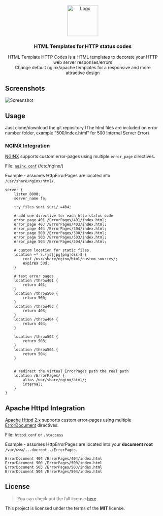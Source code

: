 <br />
<p align="center">
  <a href="https://github.com/PecceG2/HTML_Template_http_codes">
    <img src="https://pecceg2.github.io/HTTP_Console_HTML_Template/logo.jpg" alt="Logo" width="100">
  </a>

  <h3 align="center">HTML Templates for HTTP status codes</h3>

  <p align="center">
    HTML Template HTTP Codes is a HTML templates to decorate your HTTP web server responses/errors
	<br />
	Change default nginx/apache templates for a responsive and more attractive design
    <br />
</p>

## Screenshots ##
![Screenshot](https://pecceg2.github.io/HTTP_Console_HTML_Template/readme-banner.png)


## Usage ##
Just clone/download the git repository (The html files are included on error number folder, example "500/index.html" for 500 Internal Server Error)

### NGINX Integration ###

[NGINX](http://nginx.org/en/docs/http/ngx_http_core_module.html#error_page) supports custom error-pages using multiple `error_page` directives.

File: [`nginx.conf`](https://www.nginx.com/resources/wiki/start/topics/examples/full/) (/etc/nginx/)

Example - assumes HttpErrorPages are located into `/usr/share/nginx/html/`.

```nginx
server {
    listen 8000;
    server_name fe;

    try_files $uri $uri/ =404;
    
    # add one directive for each http status code
    error_page 401 /ErrorPages/401/index.html;
    error_page 403 /ErrorPages/403/index.html;
    error_page 404 /ErrorPages/404/index.html;
    error_page 500 /ErrorPages/500/index.html;
    error_page 503 /ErrorPages/503/index.html;
    error_page 504 /ErrorPages/504/index.html;

    # custom location for static files
    location ~* \.(js|jpg|png|css)$ {
        root /usr/share/nginx/html/custom_sources/;
        expires 30d;
    }

    # test error pages    
    location /throw401 {
        return 401;
    }
    location /throw500 {
        return 500;
    }
    location /throw403 {
        return 403;
    }
    location /throw404 {
        return 404;
    }

    location /throw503 {
        return 503;
    }
    location /throw504 {
        return 504;
    }


    # redirect the virtual ErrorPages path the real path
    location /ErrorPages/ {
        alias /usr/share/nginx/html/;
        internal;
    }
}
```

## Apache Httpd Integration ##
[Apache Httpd 2.x](http://httpd.apache.org/) supports custom error-pages using multiple [ErrorDocument](http://httpd.apache.org/docs/2.4/mod/core.html#errordocument) directives.

File: `httpd.conf` or `.htaccess`

Example - assumes HttpErrorPages are located into your **document root** `/var/www/...docroot../ErrorPages`.

```ApacheConf
ErrorDocument 404 /ErrorPages/404/index.html
ErrorDocument 500 /ErrorPages/500/index.html
ErrorDocument 503 /ErrorPages/503/index.html
ErrorDocument 504 /ErrorPages/504/index.html
```

## License
>You can check out the full license [here](https://github.com/PecceG2/HTML_Template_http_codes/blob/master/LICENSE.md)

This project is licensed under the terms of the **MIT** license.